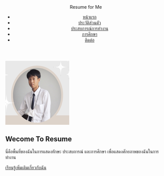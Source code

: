 <!DOCTYPE html>
<html lang="th">
<head>
    <meta charset="UTF-8">
    <meta name="viewport" content="width=device-width, initial-scale=1.0">
    <title>ประวัติส่วนตัว</title>
    <link rel="stylesheet" href="styles.css">
</head>
<body>
    <!-- Header (Fixed Navbar) -->
    <header>
        <div class="logo">Resume for Me</div>
        <nav>
            <ul>
                <li><a href="#">หน้าแรก</a></li>
                <li><a href="#">ประวัติส่วนตัว</a></li>
                <li><a href="#">ประสบการณ์การทำงาน</a></li>
                <li><a href="#">การศึกษา</a></li>
                <li><a href="#">ติดต่อ</a></li>
            </ul>
        </nav>
    </header>
    <!-- Main Content -->
    <section class="hero">
    <img src="Profile.png"  width="200" height="200"/>
        <h1>Wecome To Resume </h1>
        <p>นี่คือพื้นที่ของฉันในการแสดงทักษะ ประสบการณ์ และการศึกษา เพื่อแสดงศักยภาพของฉันในการทำงาน</p>
        <a href="#about" class="btn">เรียนรู้เพิ่มเติมเกี่ยวกับฉัน</a>
    </section>

</body>
</html>
